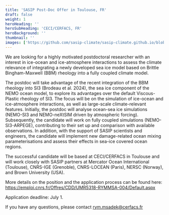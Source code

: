 ```yaml
---
title: 'SASIP Post-Doc Offer in Toulouse, FR'
draft: false
weight: 1
heroHeading: ''
heroSubHeading: 'CECI/CERFACS, FR'
heroBackground: ''
thumbnail: ''
images: ['https://github.com/sasip-climate/sasip-climate.github.io/blob/master/static/images/ice.jpg']
---
```


We are looking for a highly motivated postdoctoral researcher with an interest in ice-ocean and ice-atmosphere interactions to assess the climate relevance of integrating a newly developed sea ice model based on Brittle Bingham-Maxwell (BBM) rheology into a fully coupled climate model. 

The postdoc will take advantage of the recent integration of the BBM rheology into SI3 (Brodeau et al. 2024), the sea ice component of the NEMO ocean model, to explore its advantages over the default Viscous-Plastic rheology of SI3. The focus will be on the simulation of ice-ocean and ice-atmosphere interactions, as well as large-scale climate-relevant features. Initially, the postdoc will analyse ocean-sea ice simulations (NEMO-SI3 and NEMO-neXtSIM driven by atmospheric forcing). Subsequently, the candidate will work on fully coupled simulations (NEMO-SI3-ARPEGE), contributing to their set up and comparison with available observations. In addition, with the support of SASIP scientists and engineers, the candidate will implement new damage-related ocean mixing parameterisations and assess their effects in sea-ice covered ocean regions.
 
The successful candidate will be based at CECI/CERFACS in Toulouse and will work closely with SASIP partners at Mercator Ocean International (Toulouse), CNRS-IGE (Grenoble), CNRS-LOCEAN (Paris), NERSC (Norway), and Brown University (USA).
 
More details on the position and the application process can be found here:
https://emploi.cnrs.fr/Offres/CDD/UMR5318-RYMMSA-004/Default.aspx

 
Application deadline: July 1.
 
If you have any questions, please contact rym.msadek@cerfacs.fr
